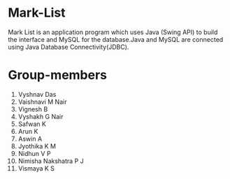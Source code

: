 # Mark-List
Mark List is an application program which uses Java (Swing API)  to build the interface and  MySQL for the database.Java and MySQL are connected using Java Database Connectivity(JDBC).

# Group-members

1. Vyshnav Das
2. Vaishnavi M Nair
3. Vignesh B
4. Vyshakh G Nair
5. Safwan K
6. Arun K 
7. Aswin A
8. Jyothika K M
9. Nidhun V P
10. Nimisha Nakshatra P J
11. Vismaya K S
